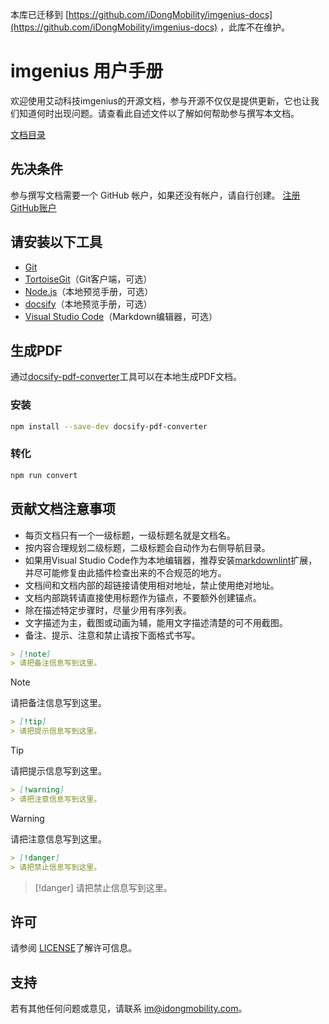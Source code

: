 本库已迁移到 [https://github.com/iDongMobility/imgenius-docs](https://github.com/iDongMobility/imgenius-docs) ，此库不在维护。

# imgenius 用户手册

欢迎使用艾动科技imgenius的开源文档，参与开源不仅仅是提供更新，它也让我们知道何时出现问题。请查看此自述文件以了解如何帮助参与撰写本文档。

[文档目录](_sidebar.md)

## 先决条件

参与撰写文档需要一个 GitHub 帐户，如果还没有帐户，请自行创建。 [注册GitHub账户](https://github.com/join)

## 请安装以下工具

* [Git](https://git-scm.com/download)
* [TortoiseGit](https://tortoisegit.org/download/)（Git客户端，可选）
* [Node.js](https://nodejs.org/zh-cn/download/)（本地预览手册，可选）
* [docsify](https://docsify.js.org/)（本地预览手册，可选）
* [Visual Studio Code](https://code.visualstudio.com/Download)（Markdown编辑器，可选）

## 生成PDF

通过[docsify-pdf-converter](https://github.com/meff34/docsify-to-pdf-converter)工具可以在本地生成PDF文档。

### 安装

```sh
npm install --save-dev docsify-pdf-converter
```

### 转化

```sh
npm run convert
```

## 贡献文档注意事项

* 每页文档只有一个一级标题，一级标题名就是文档名。
* 按内容合理规划二级标题，二级标题会自动作为右侧导航目录。
* 如果用Visual Studio Code作为本地编辑器，推荐安装[markdownlint](https://marketplace.visualstudio.com/items?itemName=DavidAnson.vscode-markdownlint)扩展，并尽可能修复由此插件检查出来的不合规范的地方。
* 文档间和文档内部的超链接请使用相对地址，禁止使用绝对地址。
* 文档内部跳转请直接使用标题作为锚点，不要额外创建锚点。
* 除在描述特定步骤时，尽量少用有序列表。
* 文字描述为主，截图或动画为辅，能用文字描述清楚的可不用截图。
* 备注、提示、注意和禁止请按下面格式书写。

```markdown
> [!note] 
> 请把备注信息写到这里。
```

> [!note] 
> 请把备注信息写到这里。

```markdown
> [!tip] 
> 请把提示信息写到这里。
```

> [!tip] 
> 请把提示信息写到这里。

```markdown
> [!warning] 
> 请把注意信息写到这里。
```

> [!warning] 
> 请把注意信息写到这里。

```markdown
> [!danger] 
> 请把禁止信息写到这里。
```

> [!danger] 
> 请把禁止信息写到这里。

## 许可

请参阅 [LICENSE](LICENSE.md)了解许可信息。

## 支持

若有其他任何问题或意见，请联系 [im@idongmobility.com](mailto:im@idongmobility.com)。
